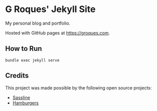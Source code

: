 # G Roques' Jekyll Site
My personal blog and portfolio.

Hosted with GitHub pages at https://groques.com.

## How to Run

    bundle exec jekyll serve

## Credits

This project was made possible by the following open source projects:

* [Sassline](https://sassline.com/)
* [Hamburgers](https://jonsuh.com/hamburgers/)

